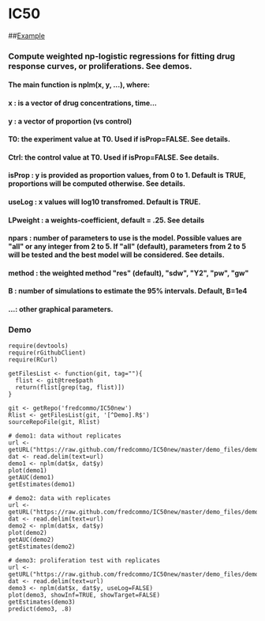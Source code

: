 [Example]: https://github.com/fredcommo/IC50new/blob/master/example.png
# IC50
##[Example]

### Compute weighted np-logistic regressions for fitting drug response curves, or proliferations. See demos.
#### The main function is nplm(x, y, ...), where:
#### x : is a vector of drug concentrations, time...
#### y : a vector of proportion (vs control)
#### T0: the experiment value at T0. Used if isProp=FALSE. See details.
#### Ctrl: the control value at T0. Used if isProp=FALSE. See details.
#### isProp : y is provided as proportion values, from 0 to 1. Default is TRUE, proportions will be computed otherwise. See details.
#### useLog : x values will log10 transfromed. Default is TRUE.
#### LPweight : a weights-coefficient, default = .25. See details
#### npars : number of parameters to use is the model. Possible values are "all" or any integer from 2 to 5. If "all" (default), parameters from 2 to 5 will be tested and the best model will be considered. See details.
#### method : the weighted method "res" (default), "sdw", "Y2", "pw", "gw"
#### B : number of simulations to estimate the 95% intervals. Default, B=1e4
#### ...: other graphical parameters.

### Demo

```
require(devtools)
require(rGithubClient)
require(RCurl)
```
```
getFilesList <- function(git, tag=""){
  flist <- git@tree$path
  return(flist[grep(tag, flist)])
}

git <- getRepo('fredcommo/IC50new')
Rlist <- getFilesList(git, '[^Demo].R$')
sourceRepoFile(git, Rlist)
```

```
# demo1: data without replicates
url <- getURL("https://raw.github.com/fredcommo/IC50new/master/demo_files/demo1.csv")
dat <- read.delim(text=url)
demo1 <- nplm(dat$x, dat$y)
plot(demo1)
getAUC(demo1)
getEstimates(demo1)
```

```
# demo2: data with replicates
url <- getURL("https://raw.github.com/fredcommo/IC50new/master/demo_files/demo2.csv")
dat <- read.delim(text=url)
demo2 <- nplm(dat$x, dat$y)
plot(demo2)
getAUC(demo2)
getEstimates(demo2)
```

```
# demo3: proliferation test with replicates
url <- getURL("https://raw.github.com/fredcommo/IC50new/master/demo_files/demo3.csv")
dat <- read.delim(text=url)
demo3 <- nplm(dat$x, dat$y, useLog=FALSE)
plot(demo3, showInf=TRUE, showTarget=FALSE)
getEstimates(demo3)
predict(demo3, .8)
```
